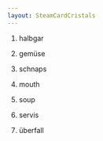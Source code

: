 ```yaml
---
layout: SteamCardCristals
---
```

1. halbgar

2. gemüse

3. schnaps

4. mouth

5. soup

6. servis

7. überfall
